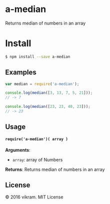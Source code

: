 # a-median
Returns median of numbers in an array

# Install
```sh
$ npm install --save a-median
```

## Examples

```js
var median = require('a-median');

console.log(median([3, 13, 7, 5, 21]));
// -> 7

console.log(median([23, 23, 40, 23]));
// -> 23

```

## Usage

#### `require('a-median')( array )`

**Arguments**:
- `array`: array of Numbers

**Returns**: Returns median of numbers in an array

## License
&copy; 2016 vikram. MIT License

